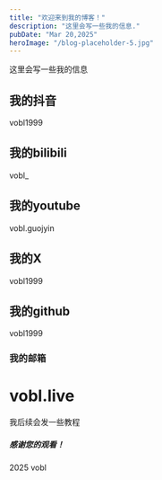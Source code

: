 ```yaml
---
title: "欢迎来到我的博客！"
description: "这里会写一些我的信息."
pubDate: "Mar 20,2025"
heroImage: "/blog-placeholder-5.jpg"
---
```


这里会写一些我的信息
## 我的抖音
vobl1999



## 我的bilibili
vobl_

## 我的youtube
vobl.guojyin

## 我的X
vobl1999

## 我的github
vobl1999

### 我的邮箱
# vobl.live

我后续会发一些教程
##### 感谢您的观看！
2025 vobl

